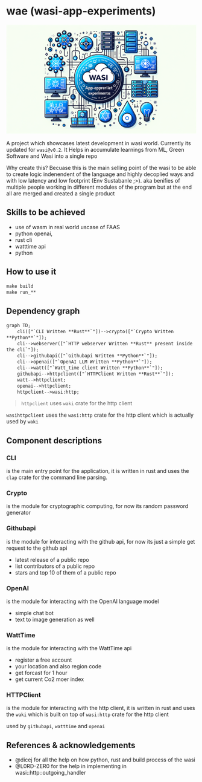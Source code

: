 # wae (wasi-app-experiments)

![coverimg](./cover.png)

A project which showcases latest development in wasi world. Currently its updated for `wasi@v0.2`. It Helps in accumulate learnings from ML, Green Software and Wasi into a single repo

Why create this?
Becuase this is the main selling point of the wasi to be able to create logic indenendent of the language and highly decoplied ways and with low latency and low footprint (Env Sustabanle ;>). aka benifies of multiple people working in different modules of the program but  at the end all are merged and created a single product

## Skills to be achieved
- use of wasm in real world uscase of FAAS
- python openai,
- rust cli
- watttime api
- python

## How to use it 
```shell
make build
make run_**
```

## Dependency graph

```mermaid
graph TD;
    cli(["`CLI Written **Rust**`"])-->crypto(["`Crypto Written **Python**`"]);
    cli-->webserver(["`HTTP webserver Written **Rust** present inside the cli`"]);
    cli-->githubapi(["`Githubapi Written **Python**`"]);
    cli-->openai(["`OpenAI LLM Written **Python**`"]);
    cli-->watt(["`Watt_time client Written **Python**`"]);
    githubapi-->httpclient(["`HTTPClient Written **Rust**`"]);
    watt-->httpclient;
    openai-->httpclient;
    httpclient-->wasi:http;
```

> `httpclient` uses `waki` crate for the http client

`wasihttpclient` uses the `wasi:http` crate for the http client which is actually used by `waki`

## Component descriptions
### CLI 
is the main entry point for the application, it is written in rust and uses the `clap` crate for the command line parsing.

### Crypto
is the module for cryptographic computing, for now its random password generator

### Githubapi
is the module for interacting with the github api, for now its just a simple get request to the github api
- latest release of a public repo
- list contributors of a public repo
- stars and top 10 of them of a public repo

### OpenAI
is the module for interacting with the OpenAI language model
- simple chat bot
- text to image generation as well

### WattTime
is the module for interacting with the WattTime api
- register a free account
- your location and also region code 
- get forcast for 1 hour
- get current Co2 moer index

### HTTPClient
is the module for interacting with the http client, it is written in rust and uses the `waki` which is built on top of `wasi:http` crate for the http client

used by `githubapi`, `watttime` and `openai`

## References & acknowledgements
- @dicej for all the help on how python, rust and build process of the wasi
- @L0RD-ZER0 for the help in implementing in wasi::http::outgoing_handler
